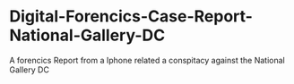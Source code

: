 # Digital-Forencics-Case-Report-National-Gallery-DC

A forencics Report from a Iphone related a conspitacy against the National Gallery DC
